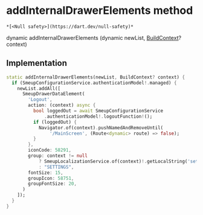 


# addInternalDrawerElements method




    *[<Null safety>](https://dart.dev/null-safety)*




dynamic addInternalDrawerElements
(dynamic newList, [BuildContext](https://api.flutter.dev/flutter/widgets/BuildContext-class.html)? context)








## Implementation

```dart
static addInternalDrawerElements(newList, BuildContext? context) {
  if (SmeupConfigurationService.authenticationModel!.managed) {
    newList.addAll([
      SmeupDrawerDataElement(
        'Logout',
        action: (context) async {
          bool loggedOut = await SmeupConfigurationService
              .authenticationModel!.logoutFunction!();
          if (loggedOut) {
            Navigator.of(context).pushNamedAndRemoveUntil(
                '/MainScreen', (Route<dynamic> route) => false);
          }
        },
        iconCode: 58291,
        group: context != null
            ? SmeupLocalizationService.of(context)!.getLocalString('settings')
            : "SETTINGS",
        fontSize: 15,
        groupIcon: 58751,
        groupFontSize: 20,
      )
    ]);
  }
}
```







